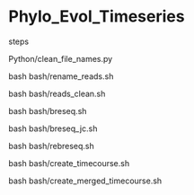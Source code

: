 # Phylo_Evol_Timeseries



steps

Python/clean_file_names.py

bash bash/rename_reads.sh

bash bash/reads_clean.sh

bash bash/breseq.sh

bash bash/breseq_jc.sh

bash bash/rebreseq.sh


bash bash/create_timecourse.sh

bash bash/create_merged_timecourse.sh

